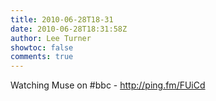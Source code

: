 ```yaml
---
title: 2010-06-28T18-31
date: 2010-06-28T18:31:58Z
author: Lee Turner
showtoc: false
comments: true
---
```


Watching Muse on #bbc - http://ping.fm/FUiCd

